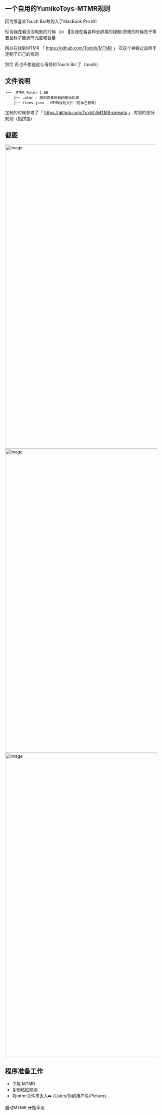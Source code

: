 ## 一个自用的YumikoToys-MTMR规则

因为很喜欢Touch Bar故购入了MacBook Pro M1

🐱当我在看涩涩电影的时候（x）
🐷当我在看各种全屏类的视频/游戏的时候苦于需要鼠标才能调节亮度和音量

所以在找到MTMR 「 https://github.com/Toxblh/MTMR 」 
🐭这个神器之后终于定制了自己的规则

然后 再也不想碰这么奇怪的Touch Bar了（bushi)

## 文件说明

```
├── .MTMR Rules-2.60
    ├── .mtmr - 规则需要用到的图标和脚
    ├── items.json - MTMR规则文件（可自己修改）
```

定制的时候参考了「 https://github.com/Toxblh/MTMR-presets 」 库里的部分规则（指拼接）


## 截图
<img width="1004" alt="image" src="https://github.com/kissggj123/YumikoToys-MTMR/assets/8959123/0da8a947-3ca8-4337-a8fd-1cc687788014">
<img width="1004" alt="image" src="https://github.com/kissggj123/YumikoToys-MTMR/assets/8959123/20f56966-3701-414e-928c-b5e86fcebefd">
<img width="1004" alt="image" src="https://github.com/kissggj123/YumikoToys-MTMR/assets/8959123/022be519-6227-4a5f-acb5-a67378dfcb97">



## 程序准备工作

- 下载 MTMR
- 复制粘贴规则
- 将mtmr文件夹丢入➡️ /Users/你的用户名/Pictures

启动MTMR 开始享用
